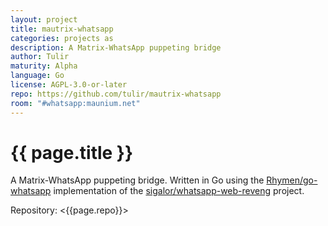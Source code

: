 ```yaml
---
layout: project
title: mautrix-whatsapp
categories: projects as
description: A Matrix-WhatsApp puppeting bridge
author: Tulir
maturity: Alpha
language: Go
license: AGPL-3.0-or-later
repo: https://github.com/tulir/mautrix-whatsapp
room: "#whatsapp:maunium.net"
---
```


# {{ page.title }}
A Matrix-WhatsApp puppeting bridge. Written in Go using the [Rhymen/go-whatsapp](https://github.com/Rhymen/go-whatsapp) implementation of the [sigalor/whatsapp-web-reveng](https://github.com/sigalor/whatsapp-web-reveng) project.

Repository: <{{page.repo}}>
